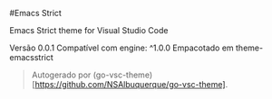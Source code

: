 #Emacs Strict

Emacs Strict theme for Visual Studio Code

Versão 0.0.1
Compatível com engine: ^1.0.0
Empacotado em theme-emacsstrict

> Autogerado por (go-vsc-theme)[https://github.com/NSAlbuquerque/go-vsc-theme].